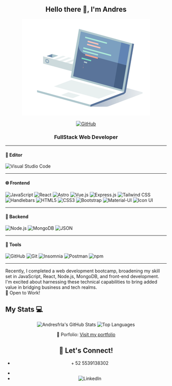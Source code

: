 <h2 align="center">Hello there 👋, I'm Andres</h2>

<p align="center">
 <img src="https://github.com/Andresfrla/Andresfrla/blob/main/Lenguaje-de-programacion-Golang-o-Go.gif" width="400px" alt="Golang GIF"/>
</p>

<p align="center">
 <a href="https://github.com/Andresfrla"><img src="https://img.shields.io/github/followers/Andresfrla.svg?label=GitHub&style=social" alt="GitHub"></a>
</p>

<h3 align="center">FullStack Web Developer</h3>

---

<h4>🧰 Editor</h4>

![Visual Studio Code](https://img.shields.io/badge/Visual%20Studio%20Code-0078D4?style=for-the-badge&logo=visual-studio-code&logoColor=white)

---

<h4>🌐 Frontend</h4>

![JavaScript](https://img.shields.io/badge/JavaScript-F7DF1E?style=for-the-badge&logo=javascript&logoColor=black)
![React](https://img.shields.io/badge/React-20232A?style=for-the-badge&logo=react&logoColor=61DAFB)
![Astro](https://img.shields.io/badge/Astro-005571?style=for-the-badge&logo=astro&logoColor=white) 
![Vue.js](https://img.shields.io/badge/Vue.js-4FC08D?style=for-the-badge&logo=vue.js&logoColor=white)
![Express.js](https://img.shields.io/badge/Express.js-000000?style=for-the-badge&logo=express&logoColor=white)
![Tailwind CSS](https://img.shields.io/badge/Tailwind%20CSS-38B2AC?style=for-the-badge&logo=tailwind-css&logoColor=white)
![Handlebars](https://img.shields.io/badge/Handlebars-F0772B?style=for-the-badge&logo=handlebars&logoColor=white) 
![HTML5](https://img.shields.io/badge/HTML5-E34F26?style=for-the-badge&logo=html5&logoColor=white)
![CSS3](https://img.shields.io/badge/CSS3-1572B6?style=for-the-badge&logo=css3&logoColor=white)
![Bootstrap](https://img.shields.io/badge/Bootstrap-7952B3?style=for-the-badge&logo=bootstrap&logoColor=white)
![Material-UI](https://img.shields.io/badge/Material--UI-0081CB?style=for-the-badge&logo=material-ui&logoColor=white)
![Icon UI](https://img.shields.io/badge/Icon%20UI-40BFFF?style=for-the-badge&logo=iconify&logoColor=white)

---

<h4>🎲 Backend</h4>

![Node.js](https://img.shields.io/badge/Node.js-43853D?style=for-the-badge&logo=node.js&logoColor=white)
![MongoDB](https://img.shields.io/badge/MongoDB-4EA94B?style=for-the-badge&logo=mongodb&logoColor=white)
![JSON](https://img.shields.io/badge/JSON-000000?style=for-the-badge&logo=json&logoColor=white) 

---

<h4>🔧 Tools</h4>

![GitHub](https://img.shields.io/badge/GitHub-100000?style=for-the-badge&logo=github&logoColor=white)
![Git](https://img.shields.io/badge/Git-F05032?style=for-the-badge&logo=git&logoColor=white)
![Insomnia](https://img.shields.io/badge/Insomnia-5849BE?style=for-the-badge&logo=insomnia&logoColor=white)
![Postman](https://img.shields.io/badge/Postman-FF6C37?style=for-the-badge&logo=postman&logoColor=white)
![npm](https://img.shields.io/badge/npm-CB3837?style=for-the-badge&logo=npm&logoColor=white) 

---

<p> 
Recently, I completed a web development bootcamp, broadening my skill set in JavaScript, React, Node.js, MongoDB, and front-end development. I'm excited about harnessing these technical capabilities to bring added value in bridging business and tech realms.
<br>🔭 Open to Work!
</p>

<h2>My Stats 💻</h2>

<p align="center">
 <img src="https://github-readme-stats.vercel.app/api?username=Andresfrla&show_icons=true&hide_border=true" alt="Andresfrla's GitHub Stats" />
 <img src="https://github-readme-stats.vercel.app/api/top-langs?username=Andresfrla&show_icons=true&locale=en&layout=compact" alt="Top Languages" />
</p>

<p align="center">
 💼 Porfolio: <a href="https://jolly-clafoutis-6632ed.netlify.app/" target="_blank">Visit my portfolio</a>
</p>

<h2 align="center">🤝 Let's Connect!</h2>

<div align="center">
    <ul>
        <li><p>+ 52 5539138302</p></li>
        <li><a href="https://www.linkedin.com/in/andresfrancolangthon/"></a></li>
        <li><img src="https://img.shields.io/badge/LinkedIn--_.svg?style=social&logo=linkedin" alt="LinkedIn"></a></li>
    </ul>
</div>




